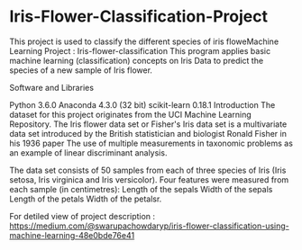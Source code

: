 # Iris-Flower-Classification-Project

This project is used to classify the different species of iris floweMachine Learning Project : Iris-flower-classification
This program applies basic machine learning (classification) concepts on Iris Data to predict the species of a new sample of Iris flower.

Software and Libraries

Python 3.6.0
Anaconda 4.3.0 (32 bit)
scikit-learn 0.18.1
Introduction
The dataset for this project originates from the UCI Machine Learning Repository. The Iris flower data set or Fisher's Iris data set is a multivariate data set introduced by the British statistician and biologist Ronald Fisher in his 1936 paper The use of multiple measurements in taxonomic problems as an example of linear discriminant analysis.

The data set consists of 50 samples from each of three species of Iris (Iris setosa, Iris virginica and Iris versicolor).
Four features were measured from each sample (in centimetres):
Length of the sepals
Width of the sepals
Length of the petals
Width of the petalsr.

For detiled view of project description : 
https://medium.com/@swarupachowdaryp/iris-flower-classification-using-machine-learning-48e0bde76e41
